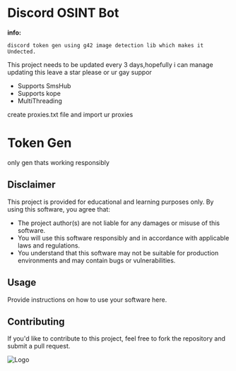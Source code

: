 # Discord OSINT Bot


**info:**


    discord token gen using g42 image detection lib which makes it Undected.
   This project needs to be updated every 3 days,hopefully i can manage updating this 
   leave a star please or ur gay 
   suppor

   * Supports SmsHub
   * Supports kope 
   * MultiThreading


create proxies.txt file and import ur proxies
# Token Gen

only gen thats working responsibly

## Disclaimer

This project is provided for educational and learning purposes only. By using this software, you agree that:

- The project author(s) are not liable for any damages or misuse of this software.
- You will use this software responsibly and in accordance with applicable laws and regulations.
- You understand that this software may not be suitable for production environments and may contain bugs or vulnerabilities.

## Usage

Provide instructions on how to use your software here.

## Contributing

If you'd like to contribute to this project, feel free to fork the repository and submit a pull request.




![Logo](https://media.discordapp.net/attachments/1223373716939870371/1228744140192350318/image.png?ex=662d2827&is=661ab327&hm=569e4fcfd1aa4c66fd74280e6073b8f1da4e1aa833f552adba5c8a499ecdc28d&=&format=webp&quality=lossless&width=550&height=282)

